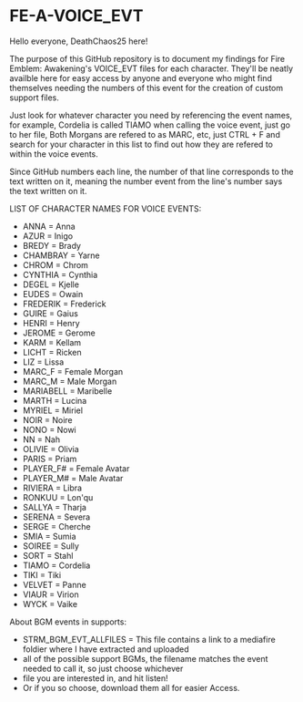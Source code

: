 # FE-A-VOICE_EVT

Hello everyone, DeathChaos25 here!

The purpose of this GitHub repository is to document my findings for Fire Emblem: Awakening's VOICE_EVT files for each character.
They'll be neatly availble here for easy access by anyone and everyone who might find themselves needing
the numbers of this event for the creation of custom support files.

Just look for whatever character you need by referencing the event names, for example,
Cordelia is called TIAMO when calling the voice event, just go to her file, 
Both Morgans are refered to as MARC, etc, just CTRL + F and search for your character in this list 
to find out how they are refered to within the voice events.

Since GitHub numbers each line, the number of that line corresponds to the text written on it, 
meaning the number event from the line's number says the text written on it.

LIST OF CHARACTER NAMES FOR VOICE EVENTS:
- ANNA = Anna
- AZUR = Inigo
- BREDY = Brady
- CHAMBRAY = Yarne
- CHROM = Chrom
- CYNTHIA = Cynthia
- DEGEL = Kjelle
- EUDES = Owain
- FREDERIK = Frederick
- GUIRE = Gaius
- HENRI = Henry
- JEROME = Gerome
- KARM = Kellam
- LICHT = Ricken
- LIZ = Lissa
- MARC_F = Female Morgan
- MARC_M = Male Morgan
- MARIABELL = Maribelle
- MARTH = Lucina
- MYRIEL = Miriel
- NOIR = Noire
- NONO = Nowi
- NN = Nah
- OLIVIE = Olivia
- PARIS = Priam
- PLAYER_F# = Female Avatar
- PLAYER_M# = Male Avatar
- RIVIERA = Libra
- RONKUU = Lon'qu
- SALLYA = Tharja
- SERENA = Severa
- SERGE = Cherche
- SMIA = Sumia
- SOIREE = Sully
- SORT = Stahl
- TIAMO = Cordelia
- TIKI = Tiki
- VELVET = Panne
- VIAUR = Virion
- WYCK = Vaike

About BGM events in supports:
- STRM_BGM_EVT_ALLFILES = This file contains a link to a mediafire foldier where I have extracted and uploaded
- all of the possible support BGMs, the filename matches the event needed to call it, so just choose whichever
- file you are interested in, and hit listen!
- Or if you so choose, download them all for easier Access.
